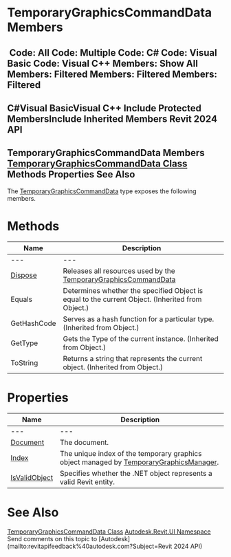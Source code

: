# TemporaryGraphicsCommandData Members

﻿
 Code: All Code: Multiple Code: C# Code: Visual Basic Code: Visual C++  Members: Show All Members: Filtered Members: Filtered Members: Filtered   
---  
C#Visual BasicVisual C++
Include Protected MembersInclude Inherited Members
Revit 2024 API  
---  
TemporaryGraphicsCommandData Members  
[TemporaryGraphicsCommandData Class](08ada443-6a0b-d223-5fa1-896996b8e166.md "TemporaryGraphicsCommandData Class") Methods Properties See Also  
---  
The [TemporaryGraphicsCommandData](08ada443-6a0b-d223-5fa1-896996b8e166.md "TemporaryGraphicsCommandData Class") type exposes the following members.
# Methods
| Name | Description |
| --- | --- |
| --- | --- | --- |
| [Dispose](dcc65cac-ae48-0203-ba0f-8cbb6c8abc3c.md "Dispose Method") | Releases all resources used by the [TemporaryGraphicsCommandData](08ada443-6a0b-d223-5fa1-896996b8e166.md "TemporaryGraphicsCommandData Class") |
| Equals | Determines whether the specified Object is equal to the current Object. (Inherited from Object.) |
| GetHashCode | Serves as a hash function for a particular type.  (Inherited from Object.) |
| GetType | Gets the Type of the current instance. (Inherited from Object.) |
| ToString | Returns a string that represents the current object. (Inherited from Object.) |

# Properties
| Name | Description |
| --- | --- |
| --- | --- | --- |
| [Document](97721a22-ab8b-26da-a011-b64b3726c856.md "Document Property") | The document. |
| [Index](fa23b762-79ad-029b-e438-6193c64cd9a6.md "Index Property") | The unique index of the temporary graphics object managed by [TemporaryGraphicsManager](1dd29f70-d381-fa60-8ffa-1076eac55ed7.md "TemporaryGraphicsManager Class"). |
| [IsValidObject](b4b1d09f-761d-3c6c-de36-48d5b26330f6.md "IsValidObject Property") | Specifies whether the .NET object represents a valid Revit entity. |

# See Also
[TemporaryGraphicsCommandData Class](08ada443-6a0b-d223-5fa1-896996b8e166.md "TemporaryGraphicsCommandData Class")
[Autodesk.Revit.UI Namespace](e86fd90a-8957-02a6-da7f-ced248966e3e.md "Autodesk.Revit.UI Namespace")
Send comments on this topic to [Autodesk](mailto:revitapifeedback%40autodesk.com?Subject=Revit 2024 API)